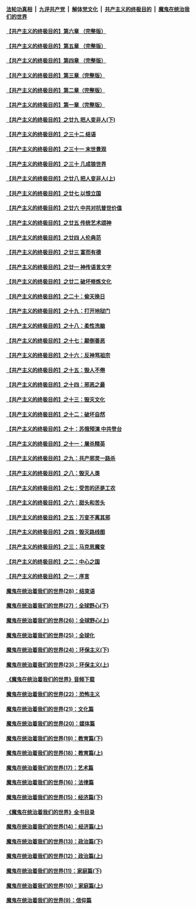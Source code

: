 ####  [法轮功真相](../../../../basic/blob/master/README.md?t=08250652) &nbsp;|&nbsp; [九评共产党](../../../../9ping.md/blob/master/README.md?t=08250652) &nbsp;|&nbsp; [解体党文化](../../../../jtdwh.md/blob/master/README.md?t=08250652)  &nbsp;|&nbsp; [共产主义的终极目的](../../../../gczydzjmd.md/blob/master/README.md?t=08250652) &nbsp;|&nbsp; [魔鬼在统治我们的世界](../../../../mgztzwmdsj.md/blob/master/README.md?t=08250652) 

#### [【共产主义的终极目的】第六章 （完整版）](../pages/nsc422/n11428913.md?t=08250652) 

#### [【共产主义的终极目的】第五章 （完整版）](../pages/nsc422/n11428912.md?t=08250652) 

#### [【共产主义的终极目的】第四章 （完整版）](../pages/nsc422/n11428907.md?t=08250652) 

#### [【共产主义的终极目的】第三章（完整版）](../pages/nsc422/n11428848.md?t=08250652) 

#### [【共产主义的终极目的】第二章（完整版）](../pages/nsc422/n11428831.md?t=08250652) 

#### [【共产主义的终极目的】第一章（完整版）](../pages/nsc422/n11417651.md?t=08250652) 

#### [【共产主义的终极目的】之廿九 把人变非人(下)](../pages/nsc422/n11344140.md?t=08250652) 

#### [【共产主义的终极目的】之三十二 结语](../pages/nsc422/n11360535.md?t=08250652) 

#### [【共产主义的终极目的】之三十一 末世景观](../pages/nsc422/n11351129.md?t=08250652) 

#### [【共产主义的终极目的】之三十 几成狼世界](../pages/nsc422/n11348280.md?t=08250652) 

#### [【共产主义的终极目的】之廿八 把人变非人(上)](../pages/nsc422/n11340492.md?t=08250652) 

#### [【共产主义的终极目的】之廿七 以恨立国](../pages/nsc422/n11336944.md?t=08250652) 

#### [【共产主义的终极目的】之廿六 中共对抗普世价值](../pages/nsc422/n11324785.md?t=08250652) 

#### [【共产主义的终极目的】之廿五 传统艺术颂神](../pages/nsc422/n11296396.md?t=08250652) 

#### [【共产主义的终极目的】之廿四 人伦典范](../pages/nsc422/n11296397.md?t=08250652) 

#### [【共产主义的终极目的】之廿三 富而有德](../pages/nsc422/n11283598.md?t=08250652) 

#### [【共产主义的终极目的】之廿一 神传语言文字](../pages/nsc422/n11263265.md?t=08250652) 

#### [【共产主义的终极目的】之廿二 破坏修炼文化](../pages/nsc422/n11245728.md?t=08250652) 

#### [【共产主义的终极目的】之二十：偷天换日](../pages/nsc422/n11238846.md?t=08250652) 

#### [【共产主义的终极目的】之十九：打开地狱门](../pages/nsc422/n11206376.md?t=08250652) 

#### [【共产主义的终极目的】之十八：柔性洗脑](../pages/nsc422/n11199994.md?t=08250652) 

#### [【共产主义的终极目的】之十七：颠倒善恶](../pages/nsc422/n11179782.md?t=08250652) 

#### [【共产主义的终极目的】之十六：反神骂祖宗](../pages/nsc422/n11166798.md?t=08250652) 

#### [【共产主义的终极目的】之十五：毁人不倦](../pages/nsc422/n11166792.md?t=08250652) 

#### [【共产主义的终极目的】之十四：邪恶之最](../pages/nsc422/n11150249.md?t=08250652) 

#### [【共产主义的终极目的】之十三：毁灭文化](../pages/nsc422/n11135227.md?t=08250652) 

#### [【共产主义的终极目的】之十二：破坏自然](../pages/nsc422/n11135214.md?t=08250652) 

#### [【共产主义的终极目的】之十：苏俄预演 中共登台](../pages/nsc422/n11118424.md?t=08250652) 

#### [【共产主义的终极目的】之十一：屠杀精英](../pages/nsc422/n11118442.md?t=08250652) 

#### [【共产主义的终极目的】之九：共产邪灵一路杀](../pages/nsc422/n11114139.md?t=08250652) 

#### [【共产主义的终极目的】之八：毁灭人类](../pages/nsc422/n11108503.md?t=08250652) 

#### [【共产主义的终极目的】之七：受苦的还是工农](../pages/nsc422/n11101809.md?t=08250652) 

#### [【共产主义的终极目的】之六：甜头和苦头](../pages/nsc422/n11096971.md?t=08250652) 

#### [【共产主义的终极目的】之五：万变不离其邪](../pages/nsc422/n11091285.md?t=08250652) 

#### [【共产主义的终极目的】之四：毁灭路线图](../pages/nsc422/n11086284.md?t=08250652) 

#### [【共产主义的终极目的】之三：马克思魔变](../pages/nsc422/n11061941.md?t=08250652) 

#### [【共产主义的终极目的】之二：中心之国](../pages/nsc422/n11047728.md?t=08250652) 

#### [【共产主义的终极目的】之一：序言](../pages/nsc422/n11086077.md?t=08250652) 

#### [魔鬼在统治着我们的世界(28)：结束语](../pages/nsc422/n10936246.md?t=08250652) 

#### [魔鬼在统治着我们的世界(27)：全球野心(下)](../pages/nsc422/n10928319.md?t=08250652) 

#### [魔鬼在统治着我们的世界(26)：全球野心(上)](../pages/nsc422/n10900318.md?t=08250652) 

#### [魔鬼在统治着我们的世界(25)：全球化](../pages/nsc422/n10788205.md?t=08250652) 

#### [魔鬼在统治着我们的世界(24)：环保主义(下)](../pages/nsc422/n10695307.md?t=08250652) 

#### [魔鬼在统治着我们的世界(23)：环保主义(上)](../pages/nsc422/n10688613.md?t=08250652) 

#### [《魔鬼在统治着我们的世界》音频下载](../pages/nsc422/n10635553.md?t=08250652) 

#### [魔鬼在统治着我们的世界(22)：恐怖主义](../pages/nsc422/n10614727.md?t=08250652) 

#### [魔鬼在统治着我们的世界(21)：文化篇](../pages/nsc422/n10597706.md?t=08250652) 

#### [魔鬼在统治着我们的世界(20)：媒体篇](../pages/nsc422/n10586579.md?t=08250652) 

#### [魔鬼在统治着我们的世界(19)：教育篇(下)](../pages/nsc422/n10564808.md?t=08250652) 

#### [魔鬼在统治着我们的世界(18)：教育篇(上)](../pages/nsc422/n10526970.md?t=08250652) 

#### [魔鬼在统治着我们的世界(17)：艺术篇](../pages/nsc422/n10499093.md?t=08250652) 

#### [魔鬼在统治着我们的世界(16)：法律篇](../pages/nsc422/n10485969.md?t=08250652) 

#### [魔鬼在统治着我们的世界(15)：经济篇(下)](../pages/nsc422/n10469975.md?t=08250652) 

#### [《魔鬼在统治着我们的世界》全书目录](../pages/nsc422/n10464261.md?t=08250652) 

#### [魔鬼在统治着我们的世界(14)：经济篇(上)](../pages/nsc422/n10457370.md?t=08250652) 

#### [魔鬼在统治着我们的世界(13)：政治篇(下)](../pages/nsc422/n10448270.md?t=08250652) 

#### [魔鬼在统治着我们的世界(12)：政治篇(上)](../pages/nsc422/n10444576.md?t=08250652) 

#### [魔鬼在统治着我们的世界(11)：家庭篇(下)](../pages/nsc422/n10440961.md?t=08250652) 

#### [魔鬼在统治着我们的世界(10)：家庭篇(上)](../pages/nsc422/n10435448.md?t=08250652) 

#### [魔鬼在统治着我们的世界(9)：信仰篇](../pages/nsc422/n10432159.md?t=08250652) 

